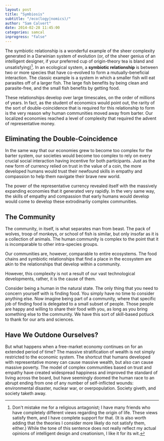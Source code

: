 ```yaml
---
layout: post
title: "Symbiosis"
subtitle: "/eco(logy|nomics)/"
author: "Sam Calvert"
date: 2014-02-28 11:45:00
categories: samcal
inprogress: "false"
---
```


The symbiotic relationship is a wonderful example of the sheer complexity generated in a Darwinian system of evolution (or, of the sheer genius of an intelligent designer, if your preferred cup of origin-theory tea is bland and unsatisfying)[^1]. In an ecological system, a **symbiotic relationship** is between two or more species that have co-evolved to form a mutually-beneficial interaction. The classic example is a system in which a smaller fish will eat parasites off of a larger fish. The large fish benefits by being clean and parasite-free, and the small fish benefits by getting food.

These relationships develop over large timescales, on the order of millions of years. In fact, as the student of economics would point out, the rarity of the sort of double-coincidence that is required for this relationship to form is the very reason why human communities moved away from barter. Our localized economies reached a level of complexity that required the advent of representative money.

Eliminating the Double-Coincidence
----------------------------------
In the same way that our economies grew to become too complex for the barter system, our societies would become too complex to rely on every crucial social interaction having incentive for both participants. Just as the new form of currency relied on trust in the value of a coin, the more developed humans would trust their newfound skills in empathy and compassion to help them navigate their brave new world.

The power of the representative currency revealed itself with the massively expanding economies that it generated very rapidly. In the very same way, the skills of empathy and compassion that early humans would develop would come to develop these extrodinarliy complex communities.

The Community
-------------
The community, in itself, is what separates man from beast. The pack of wolves, troop of monkeys, or school of fish is similar, but only insofar as it is a collection of animals. The human community is complex to the point that it is incomparable to other intra-species groups.

Our communities are, however, comparable to entire ecosystems. The food chains and symbiotic relationships that find a place in the ecosystem are akin to the relationships that develop within a community.

However, this complexity is not a result of our vast technological developments, rather, it is the cause of them.

Consider being a human in the natural state. The only thing that you need to concern yourself with is finding food. You simply have no time to consider anything else. Now imagine being part of a community, where that specific job of finding food is delegated to a small subset of people. Those people are happy and willing to share their food with you, as long as you bring something else to the community. We have this sort of skill-based potluck to thank for our arts and sciences.

Have We Outdone Ourselves?
--------------------------
But what happens when a free-market economy continues on for an extended period of time? The massive stratification of wealth is not simply restricted to the economic system. The shortcut that humans developed with representative money can cause massive wealth, but also can cause massive poverty. The model of complex communities based on trust and empathy have created widespread happiness and improved the standard of living across the board, but have seemingly doomed the human race to an abrupt ending from one of any number of self-inflicted wounds: environmental disaster, nuclear war, or overpopulation. Society giveth, and society taketh away.

[^1]: Don't mistake me for a religious antagonist; I have many friends who have completely different views regarding the origin of life. These views satisfy them, and I have complete support for that. (It is also worth adding that the theories I consider more likely do not satisfy them, either.) While the tone of this sentence does not really reflect my actual opinions of intelligent design and creationism, I like it for its wit.
